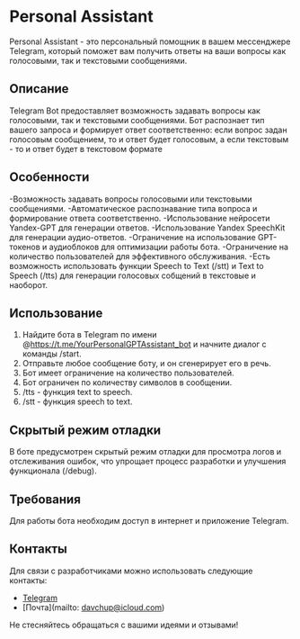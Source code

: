 # Personal Assistant
Personal Assistant - это персональный помощник в вашем мессенджере Telegram, который поможет 
вам получить ответы на ваши вопросы как голосовыми, так и текстовыми сообщениями.

## Описание
Telegram Bot предоставляет возможность задавать вопросы как голосовыми, так и 
текстовыми сообщениями. Бот распознает тип вашего запроса и формирует ответ 
соответственно: если вопрос задан голосовым сообщением, то и ответ будет голосовым,
а если текстовым - то и ответ будет в текстовом формате

## Особенности
-Возможность задавать вопросы голосовыми или текстовыми сообщениями.
-Автоматическое распознавание типа вопроса и формирование ответа соответственно.
-Использование нейросети Yandex-GPT для генерации ответов.
-Использование Yandex SpeechKit для генерации аудио-ответов.
-Ограничение на использование GPT-токенов и аудиоблоков для оптимизации работы бота.
-Ограничение на количество пользователей для эффективного обслуживания.
-Есть возможность использовать функции Speech to Text (/stt) и Text to Speech (/tts)
для генерации голосовых собщений в текстовые и наоборот.

## Использование
1. Найдите бота в Telegram по имени @https://t.me/YourPersonalGPTAssistant_bot и начните диалог с команды /start.
2. Отправьте любое сообщение боту, и он сгенерирует его в речь.
3. Бот имеет ограничение на количество пользователей.
4. Бот ограничен по количеству символов в сообщении.
5. /tts - функция text to speech.
6. /stt - функция speech to text.

## Скрытый режим отладки
В боте предусмотрен скрытый режим отладки для просмотра логов и 
отслеживания ошибок, что упрощает процесс разработки и улучшения функционала (/debug).

## Требования
Для работы бота необходим доступ в интернет и приложение Telegram.

## Контакты
Для связи с разработчиками можно использовать следующие контакты:
- [Telegram](https://t.me/debonair_bait)
- [Почта](mailto: davchup@icloud.com)

Не стесняйтесь обращаться с вашими идеями и отзывами!

